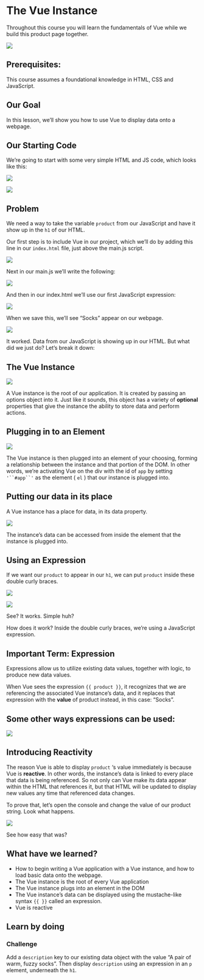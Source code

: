 # The Vue Instance

Throughout this course you will learn the fundamentals of Vue while we build this product page together.

![](https://firebasestorage.googleapis.com/v0/b/vue-mastery.appspot.com/o/flamelink%2Fmedia%2F1578365059649_0.gif?alt=media&token=cbde36f7-8aff-4ed0-a72f-eae0462814bc)

## Prerequisites:

This course assumes a foundational knowledge in HTML, CSS and JavaScript.  


## Our Goal

In this lesson, we’ll show you how to use Vue to display data onto a webpage. 
 


## Our Starting Code

We’re going to start with some very simple HTML and JS code, which looks like this:

![](https://firebasestorage.googleapis.com/v0/b/vue-mastery.appspot.com/o/flamelink%2Fmedia%2F1578365072475_1.png?alt=media&token=49593fca-ee32-497e-ad87-6cb758c58011)

![](https://firebasestorage.googleapis.com/v0/b/vue-mastery.appspot.com/o/flamelink%2Fmedia%2F1578365072476_2.png?alt=media&token=c2c1d1f6-eee0-4f2b-ab3d-8afc1f1d2793)


## Problem

We need a way to take the variable `product` from our JavaScript and have it show up in the `h1` of our HTML.

Our first step is to include Vue in our project, which we’ll do by adding this line in our `index.html` file, just above the main.js script.


![](https://firebasestorage.googleapis.com/v0/b/vue-mastery.appspot.com/o/flamelink%2Fmedia%2F1578365076671_3.png?alt=media&token=5f8e62c1-f7d1-42f1-9fca-5b6e2812e038)


Next in our main.js we’ll write the following:

![](https://firebasestorage.googleapis.com/v0/b/vue-mastery.appspot.com/o/flamelink%2Fmedia%2F1578365079174_4.png?alt=media&token=5b0b293c-6d64-4a9f-983b-b6aa0008595a)


And then in our index.html we’ll use our first JavaScript expression:

![](https://firebasestorage.googleapis.com/v0/b/vue-mastery.appspot.com/o/flamelink%2Fmedia%2F1578365084775_5.png?alt=media&token=e337448a-bac5-439b-aa19-45219ca110d4)


When we save this, we’ll see “Socks” appear on our webpage.


![](https://firebasestorage.googleapis.com/v0/b/vue-mastery.appspot.com/o/flamelink%2Fmedia%2F1578365088605_6.png?alt=media&token=172d5723-3b4e-4789-930e-e803633fe440)<!--{.img-300}-->


It worked. Data from our JavaScript is showing up in our HTML. But what did we just do? Let’s break it down:



## The Vue Instance
![](https://firebasestorage.googleapis.com/v0/b/vue-mastery.appspot.com/o/flamelink%2Fmedia%2F1578365092853_7.png?alt=media&token=92417bd5-de5e-49c5-a383-c13cba3c3a3e)


A Vue instance is the root of our application.  It is created by passing an options object into it. Just like it sounds, this object has a variety of **optional** properties that give the instance the ability to store data and perform actions.



## Plugging in to an Element
![](https://firebasestorage.googleapis.com/v0/b/vue-mastery.appspot.com/o/flamelink%2Fmedia%2F1578365092854_8.png?alt=media&token=ebc185f2-0482-477b-86a5-b729bf669c0f)


The Vue instance is then plugged into an element of your choosing, forming a relationship between the instance and that portion of the DOM.  In other words, we’re activating Vue on the div with the id of `app` by setting `'``#app``'` as the element ( `el` ) that our instance is plugged into.



## Putting our data in its place

A Vue instance has a place for data, in its data property.  

![](https://firebasestorage.googleapis.com/v0/b/vue-mastery.appspot.com/o/flamelink%2Fmedia%2F1578365096688_9.png?alt=media&token=cecaa398-fbd6-4541-96f1-11a938fccfef)


The instance’s data can be accessed from inside the element that the instance is plugged into.



## Using an Expression

If we want our `product` to appear in our `h1`,  we can put `product`  inside these double curly braces.  

![](https://firebasestorage.googleapis.com/v0/b/vue-mastery.appspot.com/o/flamelink%2Fmedia%2F1578365101298_10.png?alt=media&token=50383331-c8bd-486b-9895-9b2d40ca8ae5)

![](https://firebasestorage.googleapis.com/v0/b/vue-mastery.appspot.com/o/flamelink%2Fmedia%2F1578365101299_11.png?alt=media&token=e1978618-a974-422c-a765-1f49ef3fe316)<!--{.img-300}-->


See? It works. Simple huh? 

How does it work? Inside the double curly braces, we’re using a JavaScript expression.



## Important Term:  Expression

Expressions allow us to utilize existing data values, together with logic, to produce new data values.

When Vue sees the expression  `{{ product }}`, it recognizes that we are referencing the associated Vue instance’s data, and it replaces that expression with the **value** of product instead, in this case: “Socks”.



## Some other ways expressions can be used:


![](https://firebasestorage.googleapis.com/v0/b/vue-mastery.appspot.com/o/flamelink%2Fmedia%2F1578365104616_12.png?alt=media&token=0cb9e6ec-eeb1-445c-8b42-cfd5a5884bb8)


## Introducing Reactivity

The reason Vue is able to display `product` ‘s value immediately is because Vue is **reactive**. In other words, the instance’s data is linked to every place that data is being referenced. So not only can Vue make its data appear within the HTML that references it, but that HTML will be updated to display new values any time that referenced data changes.

To prove that, let’s open the console and change the value of our product string. Look what happens.


![](https://firebasestorage.googleapis.com/v0/b/vue-mastery.appspot.com/o/flamelink%2Fmedia%2F1578365106949_13.gif?alt=media&token=46ae2448-9c68-482b-94d7-d0829cf21e07)


See how easy that was?



## What have we learned?


- How to begin writing a Vue application with a Vue instance, and how to load basic data onto the webpage.
- The Vue instance is the root of every Vue application
- The Vue instance plugs into an element in the DOM
- The Vue instance’s data can be displayed using the mustache-like syntax `{{ }}` called an expression.
- Vue is reactive



## Learn by doing

### Challenge

Add a `description` key to our existing data object with the value “A pair of warm, fuzzy socks”. Then display `description` using an expression in an `p` element, underneath the `h1`.
